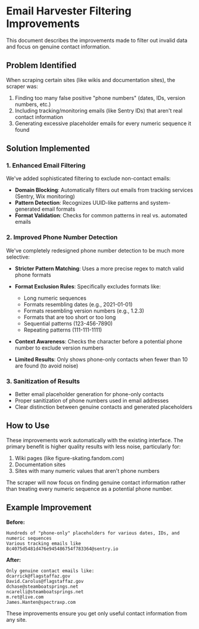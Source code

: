 # Email Harvester Filtering Improvements

This document describes the improvements made to filter out invalid data and focus on genuine contact information.

## Problem Identified

When scraping certain sites (like wikis and documentation sites), the scraper was:

1. Finding too many false positive "phone numbers" (dates, IDs, version numbers, etc.)
2. Including tracking/monitoring emails (like Sentry IDs) that aren't real contact information
3. Generating excessive placeholder emails for every numeric sequence it found

## Solution Implemented

### 1. Enhanced Email Filtering

We've added sophisticated filtering to exclude non-contact emails:

- **Domain Blocking**: Automatically filters out emails from tracking services (Sentry, Wix monitoring)
- **Pattern Detection**: Recognizes UUID-like patterns and system-generated email formats
- **Format Validation**: Checks for common patterns in real vs. automated emails

### 2. Improved Phone Number Detection

We've completely redesigned phone number detection to be much more selective:

- **Stricter Pattern Matching**: Uses a more precise regex to match valid phone formats
- **Format Exclusion Rules**: Specifically excludes formats like:

  - Long numeric sequences
  - Formats resembling dates (e.g., 2021-01-01)
  - Formats resembling version numbers (e.g., 1.2.3)
  - Formats that are too short or too long
  - Sequential patterns (123-456-7890)
  - Repeating patterns (111-111-1111)

- **Context Awareness**: Checks the character before a potential phone number to exclude version numbers
- **Limited Results**: Only shows phone-only contacts when fewer than 10 are found (to avoid noise)

### 3. Sanitization of Results

- Better email placeholder generation for phone-only contacts
- Proper sanitization of phone numbers used in email addresses
- Clear distinction between genuine contacts and generated placeholders

## How to Use

These improvements work automatically with the existing interface. The primary benefit is higher quality results with less noise, particularly for:

1. Wiki pages (like figure-skating.fandom.com)
2. Documentation sites
3. Sites with many numeric values that aren't phone numbers

The scraper will now focus on finding genuine contact information rather than treating every numeric sequence as a potential phone number.

## Example Improvement

**Before:**

```
Hundreds of "phone-only" placeholders for various dates, IDs, and numeric sequences
Various tracking emails like 8c4075d5481d476e945486754f783364@sentry.io
```

**After:**

```
Only genuine contact emails like:
dcarrick@flagstaffaz.gov
David.Carolus@flagstaffaz.gov
dchase@steamboatsprings.net
ncarelli@steamboatsprings.net
m.ret@live.com
James.Hanten@spectraxp.com
```

These improvements ensure you get only useful contact information from any site.
